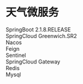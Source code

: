 # 天气微服务
SpringBoot 2.1.8.RELEASE  
SpringCloud Greenwich.SR2  
Nacos  
Feign  
Sentinel  
SpringCloud Gateway  
Redis  
Mysql  

